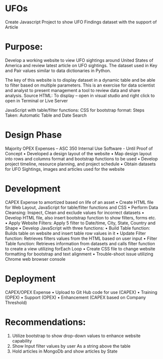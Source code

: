 # UFOs
Create Javascript Project to show UFO Findings dataset with the support of Article

# Purpose: 
Develop a working website to view UFO sightings around United States of America and review latest article on UFO sightings.  The dataset used in Key and Pair values similar to data dictionaries in Python. 

The key of this website is to display dataset in a dynamic table and be able to filter based on multiple parameters.  This is an exercise for data scientist and analyst to present management a tool to review data and share analysis.
Source HTML: 
To display – open in visual studio and right click to open in Terminal or Live Server

JavaScript with table/filter functions:
CSS for bootstrap format: 
Steps Taken: Automatic Table and Date Search

# Design Phase 
Majority OPEX Expenses – ASC 350 Internal Use Software - Until Proof of Concept
•	Developed a design layout of the website
•	Map design layout into rows and columns format and bootstrap functions to be used
•	Develop project timeline, resource planning, and project schedule
•	Obtain datasets for UFO Sightings, images and articles used for the website
# Development 
CAPEX Expense to amortized based on life of an asset
•	Create HTML file for Web Layout, JavaScript for table/filter functions and CSS
•	Perform Data Cleansing: Inspect, Clean and exclude values for incorrect datasets 
•	Develop HTML file, also insert bootstrap function to show filters, forms etc.
•	Apply Website Filters: Apply 5 filter to Date/time, City, State, Country and Shape
•	Develop JavaScript with three functions: 
•	Build Table function: Builds table on website and insert table row values in it
•	Update Filter function: Retrieves filters values from the HTML based on user input
•	Filter Table function: Retrieves information from datasets and calls filter function to create a view utilizing forEach Loop 
•	Create CSS file to change website formatting for bootstrap and text alignment
•	Trouble-shoot issue utilizing Chrome web browser console
# Deployment 
CAPEX/OPEX Expense
•	Upload to Git Hub code for use (CAPEX)
•	Training (OPEX)
•	Support (OPEX)
•	Enhancement (CAPEX based on Company Threshold)
# Recommendations: 
1)	Utilize bootstrap to show drop-down values to enhance website capability
2)	Show Input filter values by user As a string above the table 
3)	Hold articles in MongoDb and show articles by State

